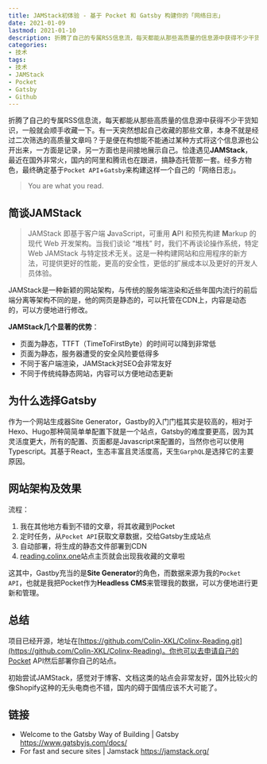 ```yaml
---
title: JAMStack初体验 - 基于 Pocket 和 Gatsby 构建你的「网络日志」
date: 2021-01-09
lastmod: 2021-01-10
description: 折腾了自己的专属RSS信息流，每天都能从那些高质量的信息源中获得不少干货知识，一般就会顺手收藏一下。有一天突然想起自己收藏的那些文章，本身不就是经过二次筛选的高质量文章吗？于是便在构想能不能通过某种方式将这个信息源也公开出来，一方面是记录，另一方面也是间接地展示自己。恰逢遇见JAMStack，最近在国外非常火，国内的阿里和腾讯也在跟进，搞静态托管那一套。经多方物色，最终确定基于Pocket API+Gatsby来构建这样一个自己的「网络日志」。
categories:
- 技术
tags:
- 技术
- JAMStack
- Pocket
- Gatsby
- Github
---
```


<!-- # JAMStack初体验 - 基于Pocket 和 Gatsby 构建你的「网络日志」 -->

折腾了自己的专属RSS信息流，每天都能从那些高质量的信息源中获得不少干货知识，一般就会顺手收藏一下。有一天突然想起自己收藏的那些文章，本身不就是经过二次筛选的高质量文章吗？于是便在构想能不能通过某种方式将这个信息源也公开出来，一方面是记录，另一方面也是间接地展示自己。恰逢遇见**JAMStack**，最近在国外非常火，国内的阿里和腾讯也在跟进，搞静态托管那一套。经多方物色，最终确定基于`Pocket API`+`Gatsby`来构建这样一个自己的「网络日志」。

> You are what you read.

## 简谈JAMStack

> JAMStack 即基于客户端 **J**avaScript，可重用 **A**PI 和预先构建 **M**arkup 的现代 Web 开发架构。当我们谈论 “堆栈” 时，我们不再谈论操作系统，特定 Web JAMStack 与特定技术无关。这是一种构建网站和应用程序的新方法，可提供更好的性能，更高的安全性，更低的扩展成本以及更好的开发人员体验。

JAMStack是一种新颖的网站架构，与传统的服务端渲染和近些年国内流行的前后端分离等架构不同的是，他的网页是静态的，可以托管在CDN上，内容是动态的，可以方便地进行修改。

**JAMStack几个显著的优势**：

* 页面为静态，TTFT（TimeToFirstByte）的时间可以降到非常低
* 页面为静态，服务器遭受的安全风险要低得多
* 不同于客户端渲染，JAMStack对SEO会非常友好
* 不同于传统纯静态网站，内容可以方便地动态更新

## 为什么选择Gatsby



作为一个网站生成器Site Generator，Gastby的入门门槛其实是较高的，相对于Hexo、Hugo那种简简单单配置下就是一个站点，Gatsby的难度要更高，因为其灵活度更大，所有的配置、页面都是Javascript来配置的，当然你也可以使用Typescript。其基于React，生态丰富且灵活度高，天生`GarphQL`是选择它的主要原因。



## 网站架构及效果



流程：

1. 我在其他地方看到不错的文章，将其收藏到Pocket
2. 定时任务，从`Pocket API`获取文章数据，交给Gatsby生成站点
3. 自动部署，将生成的静态文件部署到CDN
4. [reading.colinx.one](https://reading.colinx.one)站点主页就会出现我收藏的文章啦



这其中，Gastby充当的是**Site Generator**的角色，而数据来源为我的`Pocket API`，也就是我把Pocket作为**Headless CMS**来管理我的数据，可以方便地进行更新和管理。



## 总结

项目已经开源，地址在[https://github.com/Colin-XKL/Colinx-Reading.git](https://github.com/Colin-XKL/Colinx-Reading)。你也可以去申请自己的Pocket API然后部署你自己的站点。

初始尝试JAMStack，感觉对于博客、文档这类的站点会非常友好，国外比较火的像Shopify这种的无头电商也不错，国内的碍于国情应该不大可能了。



## 链接

* Welcome to the Gatsby Way of Building | Gatsby
  https://www.gatsbyjs.com/docs/
* For fast and secure sites | Jamstack
  https://jamstack.org/